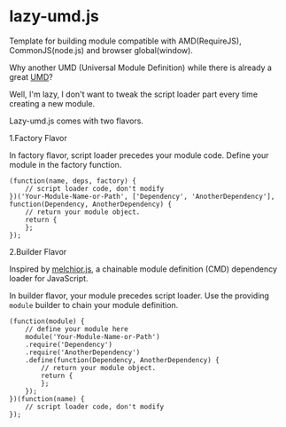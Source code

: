 lazy-umd.js
===========

Template for building module compatible with AMD(RequireJS), CommonJS(node.js) and browser global(window).

Why another UMD (Universal Module Definition) while there is already a great [UMD](https://github.com/umdjs/umd)?

Well, I'm lazy, I don't want to tweak the script loader part every time creating a new module.

Lazy-umd.js comes with two flavors.

1.Factory Flavor

In factory flavor, script loader precedes your module code. Define your module in the factory function.
```
(function(name, deps, factory) {
    // script loader code, don't modify
})('Your-Module-Name-or-Path', ['Dependency', 'AnotherDependency'], function(Dependency, AnotherDependency) {
    // return your module object.
    return {
    };
});
```

2.Builder Flavor

Inspired by [melchior.js](https://github.com/voronianski/melchior.js), a chainable module definition (CMD) dependency loader for JavaScript.

In builder flavor, your module precedes script loader. Use the providing `module` builder to chain your module definition.
```
(function(module) {
    // define your module here
    module('Your-Module-Name-or-Path')
    .require('Dependency')
    .require('AnotherDependency')
    .define(function(Dependency, AnotherDependency) {
        // return your module object.
        return {
        };
    });
})(function(name) {
    // script loader code, don't modify
});
```
